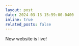 ```yaml
---
layout: post
date: 2024-03-13 15:59:00-0400
inline: true
related_posts: false
---
```


New website is live! 